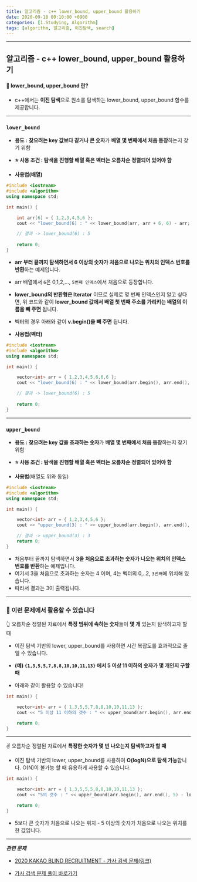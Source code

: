 ```yaml
---
title: 알고리즘 - c++ lower_bound, upper_bound 활용하기
date: 2020-09-18 00:10:00 +0900
categories: [1.Studying, Algorithm]
tags: [algorithm, 알고리즘, 이진탐색, search]
---
```




------

## **알고리즘 - c++ lower_bound, upper_bound 활용하기**

#### **📌 lower_bound, upper_bound 란?**

* c++에서는 **이진 탐색**으로 원소를 탐색하는 lower_bound, upper_bound 함수를 제공합니다.

------



### `lower_bound`

* **용도 :** **찾으려는 key 값보다 같거나 큰 숫자**가 **배열 몇 번째에서 처음 등장**하는지 찾기 위함
* **⭐ 사용 조건 : 탐색을 진행할 배열 혹은 벡터는 오름차순 정렬되어 있어야 함**

* **사용법(배열)**

```c++
#include <iostream>
#include <algorithm>
using namespace std;

int main() {

	int arr[6] = { 1,2,3,4,5,6 };
	cout << "lower_bound(6) : " << lower_bound(arr, arr + 6, 6) - arr;

    // 결과 -> lower_bound(6) : 5
    
	return 0;
}
```

* **arr 부터 끝까지 탐색하면서 6 이상의 숫자가 처음으로 나오는 위치의 인덱스 번호를 반환**하는 예제입니다.
* arr 배열에서 `6`은 0,1,2,..., `5번째 인덱스`에서 처음으로 등장합니다.

* **lower_bound의 반환형은 Iterator** 이므로 실제로 몇 번째 인덱스인지 알고 싶다면, 위 코드와 같이 **lower_bound 값에서 배열 첫 번째 주소를 가리키는 배열의 이름을 빼 주면** 됩니다.
* 벡터의 경우 아래와 같이 **v.begin()을 빼 주면** 됩니다.

* **사용법(벡터)**

```c++
#include <iostream>
#include <algorithm>
using namespace std;

int main() {

	vector<int> arr = { 1,2,3,4,5,6,6,6 };
	cout << "lower_bound(6) : " << lower_bound(arr.begin(), arr.end(), 6) - arr.begin();

    // 결과 -> lower_bound(6) : 5
    
	return 0;
}
```

------

### `upper_bound`

* **용도 :** **찾으려는 key 값을 초과하는 숫자**가 **배열 몇 번째에서 처음 등장**하는지 찾기 위함
* **⭐ 사용 조건 : 탐색을 진행할 배열 혹은 벡터는 오름차순 정렬되어 있어야 함**

* **사용법**(배열도 위와 동일)

```c++
#include <iostream>
#include <algorithm>
using namespace std;

int main() {

	vector<int> arr = { 1,2,3,4,5,6 };
	cout << "upper_bound(3) : " << upper_bound(arr.begin(), arr.end(), 3) - arr.begin();

    // 결과 -> upper_bound(3) : 3
	return 0;
}
```

* 처음부터 끝까지 탐색하면서 **3을 처음으로 초과하는 숫자가 나오는 위치의 인덱스 번호를 반환**하는 예제입니다.
* 여기서 3을 처음으로 초과하는 숫자는 4 이며, 4는 벡터의 0,..2, `3번째`에 위치해 있습니다.
* 따라서 결과는 3이 출력됩니다.

------

### **🔑 이런 문제에서 활용할 수 있습니다**

👆 오름차순 정렬된 자료에서 **특정 범위에 속하는 숫자**들이 **몇 개** 있는지 탐색하고자 할 때

* 이진 탐색 기반의 lower, upper_bound를 사용하면 시간 복잡도를 효과적으로 줄일 수 있습니다.

* **(예) `{1,3,5,5,7,8,8,10,10,11,13}` 에서 5 이상 11 이하의 숫자가 몇 개인지 구할 때**
* 아래와 같이 활용할 수 있습니다!

```c++
int main() {

	vector<int> arr = { 1,3,5,5,7,8,8,10,10,11,13 };
	cout << "5 이상 11 이하의 갯수 : " << upper_bound(arr.begin(), arr.end(), 11) - lower_bound(arr.begin(), arr.end(), 5);

	return 0;
}
```

------

✌ 오름차순 정렬된 자료에서 **특정한 숫자가 몇 번 나오는지 탐색하고자 할 때**

* 이진 탐색 기반의 lower, upper_bound를 사용하여 **O(logN)으로 탐색 가능**합니다. O(N)이 불가능 할 때 유용하게 사용할 수 있습니다.

```c++
int main() {

	vector<int> arr = { 1,3,5,5,5,8,8,10,10,11,13 };
	cout << "5의 갯수 : " << upper_bound(arr.begin(), arr.end(), 5) - lower_bound(arr.begin(), arr.end(), 5);

	return 0;
}
```

* 5보다 큰 숫자가 처음으로 나오는 위치 - 5 이상의 숫자가 처음으로 나오는 위치를 한 값입니다.

------

***관련 문제***

* [2020 KAKAO BLIND RECRUITMENT - 가사 검색 문제(링크)](https://programmers.co.kr/learn/courses/30/lessons/60060)

* [가사 검색 문제 풀이 바로가기](https://chanhuiseok.github.io/posts/baek-24/)

